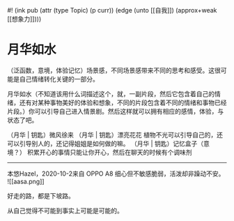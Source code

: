 #! (ink pub (attr (type Topic) (p curr)) (edge (unto [[自我]]) (approx+weak [[想象力]])))


# 月华如水

（泛函数，意境，体验记忆）场景感，不同场景感带来不同的思考和感受。这很可能是自己情绪转化关键的一部分。


月华如水（不知道该用什么词描述这个，就，一副片段，然后它包含着自己的情绪，还有对某种事物美好的体验和想象，不同的片段包含着不同的情绪和事物已经片段。）你可以引导自己进入情景剧。然后这样就可以拥有相应的感情，体验，与状态了吧。

  

（月华 | 钥匙）微风徐来
（月华 | 钥匙）漂亮花花 植物不光可以引导自己的，还可以引导别人的，还记得姐姐是如何做的嘛。
（月华 | 钥匙）记忆盒子（意境？）
积累开心的事情只能让你开心，然后在聊天的时候有个调味剂

---

本悠Hazel，2020-10-2来自 OPPO A8
细心但不敏感脆弱，活泼却非躁动不安。
![[aasa.png]]



好走的路，都是下坡路。

从自己觉得不可能到事实上可能是可能的。
